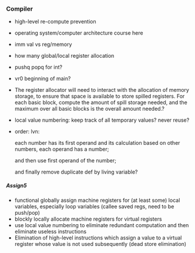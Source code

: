 ### Compiler

- high-level re-compute prevention

- operating system/computer architecture course here

- imm val vs reg/memory

- how many global/local register allocation

- pushq popq for int?

- vr0 beginning of main?

- The register allocator will need to interact with the allocation of memory storage, to ensure that space is available to store spilled registers. For each basic block, compute the amount of spill storage needed, and the maximum over all basic blocks is the overall amount needed.?

- local value numbering: keep track of all temporary values? never reuse?

- order: lvn: 

  each number has its first operand and its calculation based on other numbers, each operand has a number; 

  and then use first operand of the number; 

  and finally remove duplicate def by living variable?



##### Assign5

- functional globally assign machine registers for (at least some) local variables, especially loop variables (callee saved regs, need to be push/pop)
- blockly locally allocate machine registers for virtual registers
- use local value numbering to eliminate redundant computation and then eliminate useless instructions
- Elimination of high-level instructions which assign a value to a virtual register whose value is not used subsequently (dead store elimination)



